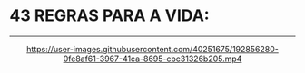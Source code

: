 <h1>43 REGRAS PARA A VIDA:</h1>

<hr>

<div align="center">

https://user-images.githubusercontent.com/40251675/192856280-0fe8af61-3967-41ca-8695-cbc31326b205.mp4

</div>



